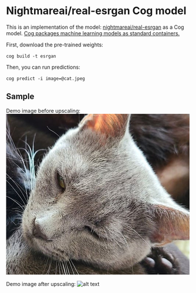# Nightmareai/real-esrgan Cog model

This is an implementation of the model: [nightmareai/real-esrgan](https://replicate.com/nightmareai/real-esrgan) as a Cog model. [Cog packages machine learning models as standard containers.](https://github.com/replicate/cog)

First, download the pre-trained weights:

    cog build -t esrgan

Then, you can run predictions:

    cog predict -i image=@cat.jpeg

## Sample

Demo image before upscaling:
![alt text](cat.jpg)

Demo image after upscaling:
![alt text](output.png)